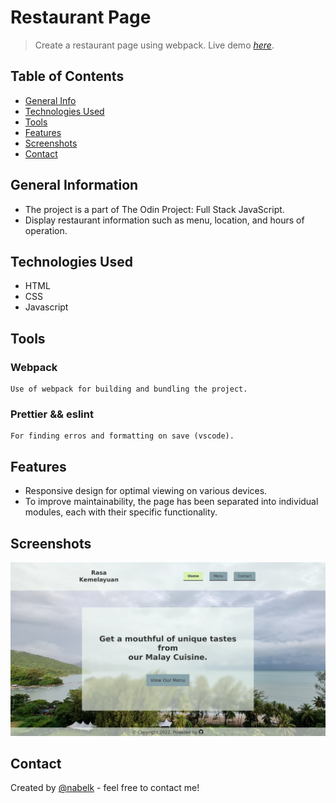 # Restaurant Page

> Create a restaurant page using webpack.
> Live demo [_here_](https://nabelk.github.io/restaurant-page/).

## Table of Contents

-   [General Info](#general-information)
-   [Technologies Used](#technologies-used)
-   [Tools](#tools)
-   [Features](#features)
-   [Screenshots](#screenshots)
-   [Contact](#contact)

## General Information

-   The project is a part of The Odin Project: Full Stack JavaScript.
-   Display restaurant information such as menu, location, and hours of operation.

## Technologies Used

-   HTML
-   CSS
-   Javascript

## Tools

### Webpack

    Use of webpack for building and bundling the project.

### Prettier && eslint

    For finding erros and formatting on save (vscode).

## Features

-   Responsive design for optimal viewing on various devices.
-   To improve maintainability, the page has been separated into individual modules, each with their specific functionality.

## Screenshots

![Example screenshot](./live-screenshot.png)

## Contact

Created by [@nabelk](https://www.linkedin.com/in/nabil-khalid-36791a241/) - feel free to contact me!
